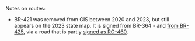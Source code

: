 Notes on routes:
* BR-421 was removed from GIS between 2020 and 2023, but still appears on the 2023 state map. It is signed from BR-364 - and [from BR-425](https://www.google.com/maps/@-10.4022143,-65.3271951,3a,15.1y,55.78h,89.24t/data=!3m6!1e1!3m4!1sG3BJh6tDjTaW3ZZs7fvZfg!2e0!7i16384!8i8192?entry=ttu), via a road that is partly [signed as RO-460](https://www.google.com/maps/@-10.3430026,-63.657446,3a,32.8y,0.12h,100.54t/data=!3m6!1e1!3m4!1sc-Qts8TLoj6mU3L5dLISoQ!2e0!7i16384!8i8192?entry=ttu).
